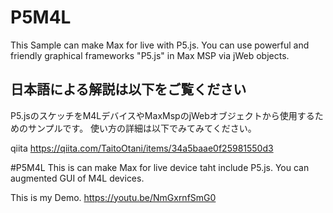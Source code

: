 # P5M4L
This Sample can make Max for live with P5.js.
You can use powerful and friendly graphical frameworks "P5.js" in Max MSP via jWeb objects.


## 日本語による解説は以下をご覧ください
P5.jsのスケッチをM4LデバイスやMaxMspのjWebオブジェクトから使用するためのサンプルです。
使い方の詳細は以下でみてみてください。

qiita
https://qiita.com/TaitoOtani/items/34a5baae0f25981550d3


#P5M4L
This is can make Max for live device taht include P5.js.
You can augmented GUI of M4L devices.

This is my Demo.
https://youtu.be/NmGxrnfSmG0

